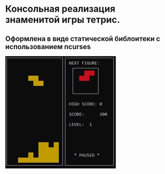 # Консольная реализация знаменитой игры тетрис. 

## Оформлена в виде статической библоитеки с использованием ncurses

![](screenshot.JPG)
